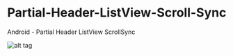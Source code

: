 Partial-Header-ListView-Scroll-Sync
===================================

Android - Partial Header ListView ScrollSync


![alt tag](http://i.imgur.com/DopHeZW.png)

